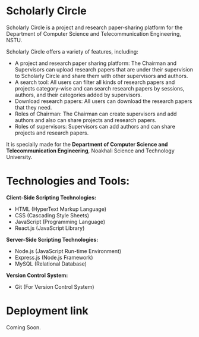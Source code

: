 # Scholarly Circle

Scholarly Circle is a project and research paper-sharing platform for the Department of Computer Science and Telecommunication Engineering, NSTU.

Scholarly Circle offers a variety of features, including:

<ul>
  <li>A project and research paper sharing platform: The Chairman and Supervisors can upload research papers that are under their supervision to Scholarly Circle and share them with other supervisors and authors.</li>
  <li>A search tool: All users can filter all kinds of research papers and projects category-wise and can search research papers by sessions, authors, and their categories added by supervisors.</li>
  <li>Download research papers: All users can download the research papers that they need.</li>
  <li>Roles of Chairman: The Chairman can create supervisors and add authors and also can share projects and research papers.</li>
  <li>Roles of supervisors: Supervisors can add authors and can share projects and research papers.</li>
</ul>

It is specially made for the <strong>Department of Computer Science and Telecommunication Engineering</strong>, Noakhali Science and Technology University.

# Technologies and Tools:

<strong>Client-Side Scripting Technologies:</strong>

<ul>
  <li>HTML (HyperText Markup Language)</li>
  <li>CSS (Cascading Style Sheets)</li>
  <li>JavaScript (Programming Language)</li>
  <li>React.js (JavaScript Library)</li>
</ul>

<strong>Server-Side Scripting Technologies:</strong>

<ul>
  <li>Node.js (JavaScript Run-time Environment)</li>
  <li>Express.js (Node.js Framework)</li>
  <li>MySQL (Relational Database)</li>
</ul>

<strong>Version Control System:</strong>

<ul>
  <li>Git (For Version Control System)</li>
</ul>

# Deployment link

Coming Soon.
